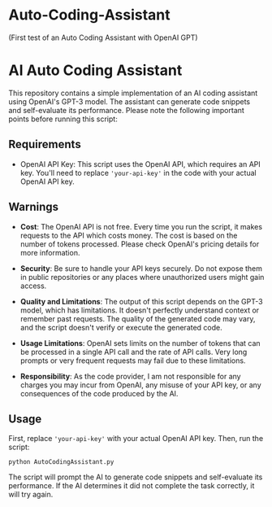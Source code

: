 # Auto-Coding-Assistant

(First test of an Auto Coding Assistant with OpenAI GPT)

# AI Auto Coding Assistant

This repository contains a simple implementation of an AI coding assistant using OpenAI's GPT-3 model. The assistant can generate code snippets and self-evaluate its performance. Please note the following important points before running this script:

## Requirements

- OpenAI API Key: This script uses the OpenAI API, which requires an API key. You'll need to replace `'your-api-key'` in the code with your actual OpenAI API key.

## Warnings

- **Cost**: The OpenAI API is not free. Every time you run the script, it makes requests to the API which costs money. The cost is based on the number of tokens processed. Please check OpenAI's pricing details for more information.

- **Security**: Be sure to handle your API keys securely. Do not expose them in public repositories or any places where unauthorized users might gain access.

- **Quality and Limitations**: The output of this script depends on the GPT-3 model, which has limitations. It doesn't perfectly understand context or remember past requests. The quality of the generated code may vary, and the script doesn't verify or execute the generated code.

- **Usage Limitations**: OpenAI sets limits on the number of tokens that can be processed in a single API call and the rate of API calls. Very long prompts or very frequent requests may fail due to these limitations.

- **Responsibility**: As the code provider, I am not responsible for any charges you may incur from OpenAI, any misuse of your API key, or any consequences of the code produced by the AI.

## Usage

First, replace `'your-api-key'` with your actual OpenAI API key. Then, run the script:

```
python AutoCodingAssistant.py
```

The script will prompt the AI to generate code snippets and self-evaluate its performance. If the AI determines it did not complete the task correctly, it will try again.
